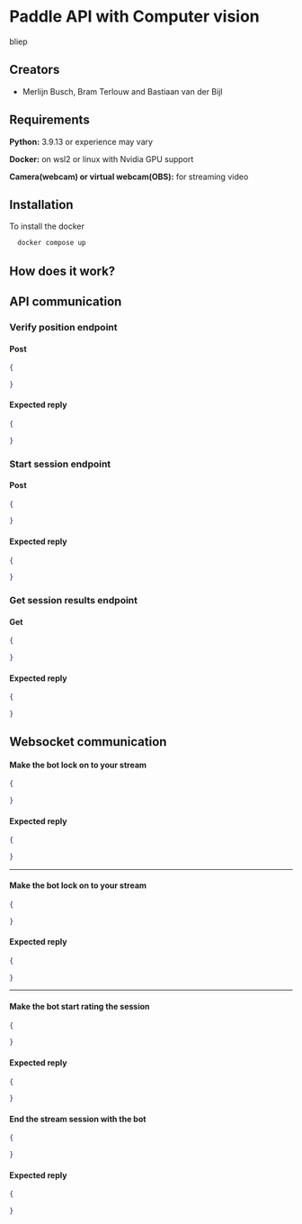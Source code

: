 
# Paddle API with Computer vision

bliep


## Creators

- Merlijn Busch, Bram Terlouw and Bastiaan van der Bijl


## Requirements

**Python:** 3.9.13 or experience may vary

**Docker:** on wsl2 or linux with Nvidia GPU support

**Camera(webcam) or virtual webcam(OBS):** for streaming video 

## Installation

To install the docker

```bash
  docker compose up
```
## How does it work?


## API communication



### Verify position endpoint


#### Post
```json
{
    
}
```
#### Expected reply
```json
{
    
}
```

### Start session endpoint


#### Post
```json
{
    
}
```
#### Expected reply
```json
{
    
}
```

### Get session results endpoint


#### Get
```json
{
    
}
```
#### Expected reply
```json
{
    
}
```


## Websocket communication


#### Make the bot lock on to your stream
```json
{
    
}
```
#### Expected reply
```json
{
    
}
```


---


#### Make the bot lock on to your stream
```json
{
    
}
```
#### Expected reply
```json
{
    
}
```

---


#### Make the bot start rating the session
```json
{
    
}
```
#### Expected reply
```json
{
    
}
```

#### End the stream session with the bot
```json
{
    
}
```
#### Expected reply
```json
{
    
}
```
